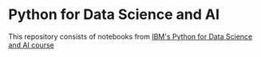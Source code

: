 # Python for Data Science and AI
This repository consists of notebooks from [IBM's Python for Data Science and AI course](https://www.coursera.org/learn/python-for-applied-data-science-ai)

